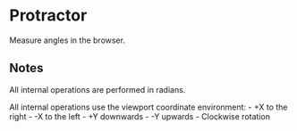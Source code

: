 # Protractor

Measure angles in the browser.  

## Notes

All internal operations are performed in radians. 

All internal operations use the viewport coordinate environment: 
    - +X to the right
    - -X to the left
    - +Y downwards
    - -Y upwards
    - Clockwise rotation